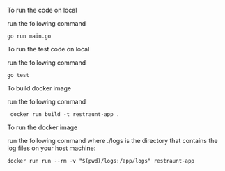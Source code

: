 To run the code on local  

run the following command 
```shell
go run main.go
```

To run the test code on local

run the following command
```shell
go test
```

To build docker image

run the following command
```shell
 docker run build -t restraunt-app .
 ```

To run the docker image

run the following command
where ./logs is the directory that contains the log files on your host machine:
```shell
docker run run --rm -v "$(pwd)/logs:/app/logs" restraunt-app
 ```

